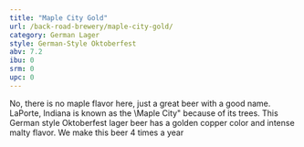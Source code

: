```yaml
---
title: "Maple City Gold"
url: /back-road-brewery/maple-city-gold/
category: German Lager
style: German-Style Oktoberfest
abv: 7.2
ibu: 0
srm: 0
upc: 0
---
```

No, there is no maple flavor here, just a great beer with a good name.  LaPorte, Indiana is known as the \Maple City\" because of its trees.  This German style Oktoberfest lager beer has a golden copper color and intense malty flavor.  We make this beer 4 times a year
